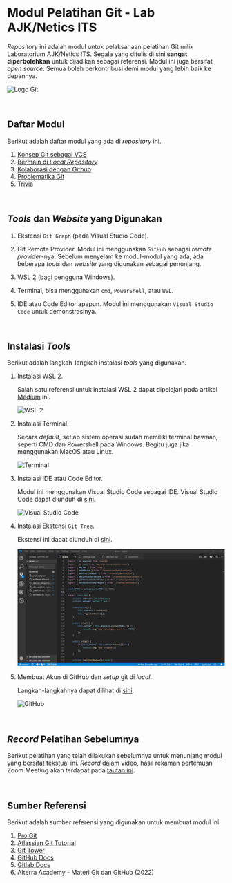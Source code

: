 # Modul Pelatihan Git - Lab AJK/Netics ITS

*Repository* ini adalah modul untuk pelaksanaan pelatihan Git milik Laboratorium AJK/Netics ITS. Segala yang ditulis di sini **sangat diperbolehkan** untuk dijadikan sebagai referensi. Modul ini juga bersifat *open source*. Semua boleh berkontribusi demi modul yang lebih baik ke depannya.

![Logo Git](https://upload.wikimedia.org/wikipedia/commons/thumb/e/e0/Git-logo.svg/1280px-Git-logo.svg.png)

</br>

## Daftar Modul

Berikut adalah daftar modul yang ada di *repository* ini.

1. [Konsep Git sebagai VCS](/1.%20Konsep%20Git%20sebagai%20VCS/)
2. [Bermain di *Local Repository*](/2.%20Bermain%20di%20Local%20Repository/)
3. [Kolaborasi dengan Github](/3.%20Kolaborasi%20dengan%20GitHub/)
4. [Problematika Git](/4.%20Problematika%20Git/)
5. [Trivia](/5.%20Trivia/)

</br>

## *Tools* dan *Website* yang Digunakan

1. Ekstensi `Git Graph` (pada Visual Studio Code). 
2. Git Remote Provider. Modul ini menggunakan `GitHub` sebagai *remote provider*-nya.
Sebelum menyelam ke modul-modul yang ada, ada beberapa *tools* dan *website* yang digunakan sebagai penunjang. 

1. WSL 2 (bagi pengguna Windows).
2. Terminal, bisa menggunakan `cmd`, `PowerShell`, atau `WSL`.
3. IDE atau Code Editor apapun. Modul ini menggunakan `Visual Studio Code` untuk demonstrasinya.

</br>

## Instalasi *Tools*

Berikut adalah langkah-langkah instalasi *tools* yang digunakan. 

1. Instalasi WSL 2.
   
   Salah satu referensi untuk instalasi WSL 2 dapat dipelajari pada artikel [Medium](https://medium.com/@dynotes/learn-to-install-windows-subsystem-for-linux-wsl-2-on-windows-in-two-ways-online-and-offline-8baa16114329) ini.

   ![WSL 2](https://github.com/arsitektur-jaringan-komputer/pelatihan-git/blob/master/1.%20Konsep%20Git%20sebagai%20VCS/img/0-0.png)

2. Instalasi Terminal.

    Secara *default*, setiap sistem operasi sudah memiliki terminal bawaan, seperti CMD dan Powershell pada Windows. Begitu juga jika menggunakan MacOS atau Linux.
    
    ![Terminal](https://github.com/arsitektur-jaringan-komputer/pelatihan-git/blob/master/1.%20Konsep%20Git%20sebagai%20VCS/img/0-1.png)

3. Instalasi IDE atau Code Editor.

    Modul ini menggunakan Visual Studio Code sebagai IDE. Visual Studio Code dapat diunduh di [sini](https://code.visualstudio.com/).

    ![Visual Studio Code](https://github.com/arsitektur-jaringan-komputer/pelatihan-git/blob/master/1.%20Konsep%20Git%20sebagai%20VCS/img/0-3.png)

4. Instalasi Ekstensi `Git Tree`.

    Ekstensi ini dapat diunduh di [sini](https://marketplace.visualstudio.com/items?itemName=mhutchie.git-graph).

    ![Git Graph](https://raw.githubusercontent.com/mhutchie/vscode-git-graph/master/resources/demo.gif)

5. Membuat Akun di GitHub dan *setup* git di *local*.

    Langkah-langkahnya dapat dilihat di [sini](https://docs.github.com/en/get-started/quickstart/set-up-git).

    ![GitHub](https://github.com/arsitektur-jaringan-komputer/pelatihan-git/blob/master/1.%20Konsep%20Git%20sebagai%20VCS/img/0-4.png)

</br>

## *Record* Pelatihan Sebelumnya

Berikut pelatihan yang telah dilakukan sebelumnya untuk menunjang modul yang bersifat tekstual ini. *Record* dalam video, hasil rekaman pertemuan Zoom Meeting akan terdapat pada [tautan ini](https://drive.google.com/drive/folders/1hOhRaOim0lj3v08TPyNaxOnoate_lybV?usp=sharing).

</br>

## Sumber Referensi

Berikut adalah sumber referensi yang digunakan untuk membuat modul ini.

1. [Pro Git](https://git-scm.com/book/en/v2)
2. [Atlassian Git Tutorial](https://www.atlassian.com/git/tutorials)
3. [Git Tower](https://www.git-tower.com/learn/git/ebook/en/command-line/introduction)
4. [GitHub Docs](https://docs.github.com/en)
5. [Gitlab Docs](https://docs.gitlab.com/ee/topics/git)
6. Alterra Academy - Materi Git dan GitHub (2022)